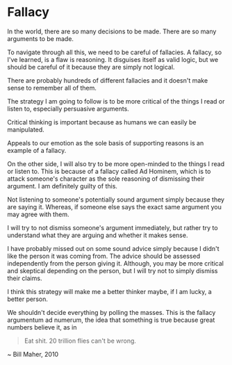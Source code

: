 # Fallacy

In the world, there are so many decisions to be made. There are so many arguments to be made.

To navigate through all this, we need to be careful of fallacies. A fallacy, so I've learned, is a flaw is reasoning. It disguises itself as valid logic, but we should be careful of it because they are simply not logical.

There are probably hundreds of different fallacies and it doesn't make sense to remember all of them.

The strategy I am going to follow is to be more critical of the things I read or listen to, especially persuasive arguments.

Critical thinking is important because as humans we can easily be manipulated.

Appeals to our emotion as the sole basis of supporting reasons is an example of a fallacy.

On the other side, I will also try to be more open-minded to the things I read or listen to. This is because of a fallacy called Ad Hominem, which is to attack someone's character as the sole reasoning of dismissing their argument. I am definitely guilty of this.

Not listening to someone's potentially sound argument simply because they are saying it. Whereas, if someone else says the exact same argument you may agree with them.

I will try to not dismiss someone's argument immediately, but rather try to understand what they are arguing and whether it makes sense.

I have probably missed out on some sound advice simply because I didn't like the person it was coming from. The advice should be assessed independently from the person giving it. Although, you may be more critical and skeptical depending on the person, but I will try not to simply dismiss their claims.

I think this strategy will make me a better thinker maybe, if I am lucky, a better person.

We shouldn't decide everything by polling the masses. This is the fallacy argumentum ad numerum, the idea that something is true because great numbers believe it, as in

> Eat shit. 20 trillion flies can't be wrong.

~ Bill Maher, 2010
